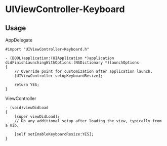 UIViewController-Keyboard
=========================

## Usage

AppDelegate

	#import "UIViewController+Keyboard.h"
	
	- (BOOL)application:(UIApplication *)application didFinishLaunchingWithOptions:(NSDictionary *)launchOptions
	{
    	// Override point for customization after application launch.
    	[UIViewController setupKeyboardResize];
    
    	return YES;
	}


ViewController

	- (void)viewDidLoad
	{
    	[super viewDidLoad];
		// Do any additional setup after loading the view, typically from a nib.
    
    	[self setEnableKeyboardResize:YES];
	}
	
	